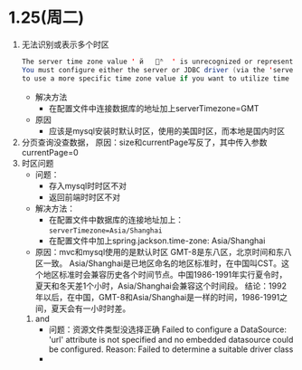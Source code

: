 # 1.25(周二)
1. 无法识别或表示多个时区
    ```java
   The server time zone value ' й   ׼ʱ  ' is unrecognized or represents more than one time zone.  
   You must configure either the server or JDBC driver (via the 'serverTimezone' configuration property) 
   to use a more specific time zone value if you want to utilize time zone support.
    ```
    - 解决方法
      - 在配置文件中连接数据库的地址加上serverTimezone=GMT
    - 原因
      - 应该是mysql安装时默认时区，使用的美国时区，而本地是国内时区
2. 分页查询没查数据，
   原因：size和currentPage写反了，其中传入参数currentPage=0
3. 时区问题
   - 问题：
     - 存入mysql时时区不对
     - 返回前端时时区不对
   - 解决方法：
     - 在配置文件中数据库的连接地址加上：`serverTimezone=Asia/Shanghai`
     - 在配置文件中加上spring.jackson.time-zone: Asia/Shanghai
   - 原因：mvc和mysql使用的是默认时区
     GMT-8是东八区，北京时间和东八区一致。
   Asia/Shanghai是已地区命名的地区标准时，在中国叫CST。这个地区标准时会兼容历史各个时间节点。中国1986-1991年实行夏令时，夏天和冬天差1个小时，Asia/Shanghai会兼容这个时间段。
   结论：1992年以后，在中国，GMT-8和Asia/Shanghai是一样的时间，1986-1991之间，夏天会有一小时时差。
   1. and
      - 问题：资源文件类型没选择正确
        Failed to configure a DataSource: 'url' attribute is not specified and no embedded datasource could be configured.
        Reason: Failed to determine a suitable driver class
      - 